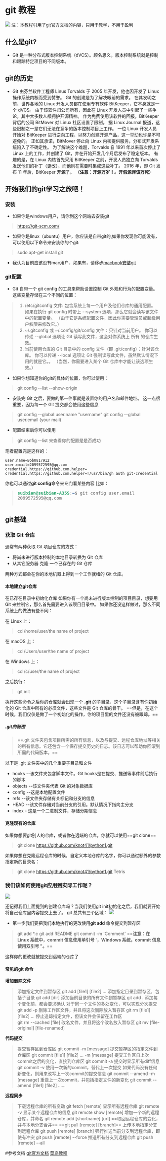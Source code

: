 # git 教程
![](https://git-scm.com/images/logo@2x.png)
注：本教程引用了[git](https://git-scm.com/)官方文档的内容，只用于教学，不用于盈利
## 什么是git?
+ Git 是一种分布式版本控制系统（dVCS）。顾名思义，版本控制系统就是控制和跟踪特定项目的不同版本。
## git的历史
+ Git 由芬兰软件工程师 Linus Torvalds 于 2005 年开发，他也因开发了 Linux 操作系统内核而受到赞誉。 Git 的创建是为了解决眼前的需求。 在其发明之前，世界各地的 Linux 开发人员都在使用专有软件 BitKeeper，它本身就是一个 dVCS。 由于该软件归公司所有，因此在 Linux 开发人员中引起了一些争论，其中大多数人都拥护开源精神。 作为免费使用该软件的回报，BitKeeper 背后的公司 BitMover 对 Linux 社区设置了限制。 据 Linux Journal 报道，这些限制之一是它们无法在竞争的版本控制项目上工作。 一位 Linux 开发人员开始对 BitKeeper 进行逆向工程，以努力创建开源产品，这一举动也许是不可避免的。 正如其承诺，BitMover 停止向 Linux 内核提供服务，分布式开发系统陷入了不确定性。 为了解决这个难题，Torvalds 自 1991 年以来首次停止了 Linux 上的工作，并创建了 Git，并在开始开发几个月后发布了稳定版本。 有趣的是，在 Linux 内核首先采用 BitKeeper 之前，开发人员独立向 Torvalds 发送他们的补丁（更改），而他则在需要时集成这些补丁。 2016 年，即 Git 发布 11 年后，BitKeeper **开源**了。
**（注意：开源万岁！。开假源罪该万死）**
## 开始我们的git学习之旅吧！
### 安装
+ 如果你是windows用户，请你到这个网站去安装git
> https://git-scm.com/
+ 如果你是linux（ubuntu）用户，你应该是自带git的,如果你发现你可能没有，可以使用以下命令来安装你的个git:
> sudo apt-get install git
+ 我认为目前应该没有mac用户，如果有，请移步[macbook安装git](https://www.atlassian.com/git/tutorials/install-git)
### git配置
+ Git 自带一个 git config 的工具来帮助设置控制 Git 外观和行为的配置变量。 这些变量存储在三个不同的位置：
>1. /etc/gitconfig 文件: 包含系统上每一个用户及他们仓库的通用配置。 如果在执行 git config 时带上 --system 选项，那么它就会读写该文件中的配置变量。 （由于它是系统配置文件，因此你需要管理员或超级用户权限来修改它。）
>2. ~/.gitconfig 或 ~/.config/git/config 文件：只针对当前用户。 你可以传递 --global 选项让 Git 读写此文件，这会对你系统上 所有 的仓库生效。
>3. 当前使用仓库的 Git 目录中的 config 文件（即 .git/config）：针对该仓库。 你可以传递 --local 选项让 Git 强制读写此文件，虽然默认情况下用的就是它。。 （当然，你需要进入某个 Git 仓库中才能让该选项生效。）
+ 如果你想知道你的git的具体的位置，你可以使用：
> git config --list --show-origin
+ 安装完 Git 之后，要做的第一件事就是设置你的用户名和邮件地址。 这一点很重要，因为每一个 Git 提交都会使用这些信息
>git config --global user.name "username"
>git config --global user.email (your mail)
+ 配置结束后你可以使用
>git config --list 
来查看你的配置是是否成功

笔者配置完是这样的：
```shell
user.name=Bob0817912
user.email=2099572595@qq.com
credential.https://github.com.helper=
credential.https://github.com.helper=!/usr/bin/gh auth git-credential

```
你也可以通过**git config**命令来专门看某些内容
比如：
><pre><font color="#26A269"><b>suibian@suibian-A35S</b></font>:<font color="#12488B"><b>~</b></font>$ git config user.email
>2099572595@qq.com
</pre>

## git基础
### 获取 Git 仓库
通常有两种获取 Git 项目仓库的方式：
* 将尚未进行版本控制的本地目录转换为 Git 仓库
* 从其它服务器 克隆 一个已存在的 Git 仓库

两种方式都会在你的本地机器上得到一个工作就绪的 Git 仓库。
#### 本地建立git仓库
在已存在目录中初始化仓库
如果你有一个尚未进行版本控制的项目目录，想要用 Git 来控制它，那么首先需要进入该项目目录中。 如果你还没这样做过，那么不同系统上的做法有些不同：

在 Linux 上：
> cd /home/user/the name of project

在 macOS 上：
>cd /Users/user/the name of project

在 Windows 上：
>cd /c/user/the name of project

之后执行：
>git init

执行这些命令之后你的仓库就会出现一个 **.git** 的子目录，这个子目录含有你初始化的 Git 仓库中所有的必须文件，这些文件是 Git 仓库的骨干。 ==但是，在这个时候，我们仅仅是做了一个初始化的操作，你的项目里的文件还没有被跟踪。==
##### .git的秘密
>==.git 文件夹包含项目所需的所有信息，以及与提交、远程仓库地址等相关的所有信息。它还包含一个保存提交历史的日志。该日志可以帮助你回滚到所需的代码版本。==

以下是 .git 文件夹中的几个重要子目录和文件
+ hooks  --该文件夹包含脚本文件。Git hooks是在提交、推送等事件前后执行的脚本
+ objects --该文件夹代表 Git 的对象数据库
+ config --这是本地配置文件
+ refs --该文件夹存储有关标记和分支的信息
+ HEAD --该文件存储对当前分支的引用。默认情况下指向主分支
+ index - 这是一个二进制文件，存储分期信息
#### 克隆现有的仓库
如果你想要git别人的仓库，或者你在远端的仓库，你就可以使用==git clone==
> git clone https://github.com/knot41/python1.git

如果你想在克隆远程仓库的时候，自定义本地仓库的名字，你可以通过额外的参数指定新的目录名：

> git clone https://github.com/knot41/python1.git Tetris

### 我们该如何使用git应用到实际工作呢？
![](https://techcommunity.microsoft.com/t5/image/serverpage/image-id/515744i1FBD444896ED1DAE/image-size/large?v=v2&px=999)

还记得我们上面提到的创建仓库吗？当我们使用git init初始化之后，我们就要开始将自己仓库里内容提交上去了。
git 总共有三个区域：
![](https://miro.medium.com/v2/resize:fit:1372/format:webp/1*diRLm1S5hkVoh5qeArND0Q.png)
+ 第一步我们要把我们本地执行的更改使用**git add** 命令提交到暂存区
> git add *.c
> git add README
> git commit -m 'Comment'
==**注意：在 Linux 系统中，commit 信息使用单引号 '，Windows 系统，commit 信息使用双引号 "。**==

这样你的更改就被提交到远端的仓库了
#### 常见的git 命令
**增加删除文件**
> 添加指定文件到暂存区
    git add [file1] [file2] ...
添加指定目录到暂存区，包括子目录
    git add [dir]
添加当前目录的所有文件到暂存区
    git add .
添加每个变化前，都会要求确认
对于同一个文件的多处变化，可以实现分次提交
    git add -p
删除工作区文件，并且将这次删除放入暂存区
    git rm [file1] [file2] ...
停止追踪指定文件，但该文件会保留在工作区    
    git rm --cached [file]
改名文件，并且将这个改名放入暂存区
    git mv [file-original] [file-renamed]

**代码提交**
> 提交暂存区到仓库区
git commit -m [message]
提交暂存区的指定文件到仓库区
git commit [file1] [file2] ... -m [message]
提交工作区自上次commit之后的变化，直接到仓库区
git commit -a
提交时显示所有diff信息
git commit -v
使用一次新的commit，替代上一次提交
如果代码没有任何新变化，则用来改写上一次commit的提交信息
git commit --amend -m [message]
重做上一次commit，并包括指定文件的新变化
git commit --amend [file1] [file2] ……

**远程同步**
>下载远程仓库的所有变动
git fetch [remote]
显示所有远程仓库
git remote -v
显示某个远程仓库的信息
git remote show [remote]
增加一个新的远程仓库，并命名
git remote add [shortname] [url]
==取回远程仓库的变化，并与本地分支合并==
==git pull [remote] [branch]==
上传本地指定分支到远程仓库
git push [remote] [branch]
强行推送当前分支到远程仓库，即使有冲突
git push [remote] --force
推送所有分支到远程仓库
git push [remote] --all

#参考文档
[git官方文档](https://git-scm.com/)
[菜鸟教程](https://www.runoob.com/git/git-tutorial.html)
